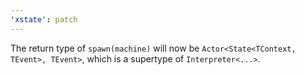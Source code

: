 ```yaml
---
'xstate': patch
---
```


The return type of `spawn(machine)` will now be `Actor<State<TContext, TEvent>, TEvent>`, which is a supertype of `Interpreter<...>`.
